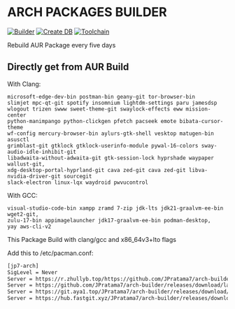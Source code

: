 # ARCH PACKAGES BUILDER
[![Builder](https://github.com/JPratama7/arch-builder/actions/workflows/build.yml/badge.svg?branch=main)](https://github.com/JPratama7/arch-builder/actions/workflows/build.yml) [![Create DB](https://github.com/JPratama7/arch-builder/actions/workflows/publish.yml/badge.svg)](https://github.com/JPratama7/arch-builder/actions/workflows/publish.yml)
[![Toolchain](https://github.com/JPratama7/arch-builder/actions/workflows/toolchain.yml/badge.svg)](https://github.com/JPratama7/arch-builder/actions/workflows/toolchain.yml)

Rebuild AUR Package every five days

## Directly get from AUR Build 
With Clang: 
```
microsoft-edge-dev-bin postman-bin geany-git tor-browser-bin 
slimjet mpc-qt-git spotify insomnium lightdm-settings paru jamesdsp 
wlogout trizen swww sweet-theme-git swaylock-effects eww mission-center
python-manimpango python-clickgen pfetch pacseek emote bibata-cursor-theme
wf-config mercury-browser-bin aylurs-gtk-shell vesktop matugen-bin asusctl
grimblast-git gtklock gtklock-userinfo-module pywal-16-colors sway-audio-idle-inhibit-git
libadwaita-without-adwaita-git gtk-session-lock hyprshade waypaper wallust-git,
xdg-desktop-portal-hyprland-git cava zed-git cava zed-git libva-nvidia-driver-git sourcegit
slack-electron linux-lqx waydroid pwvucontrol
```
With GCC:
```
visual-studio-code-bin xampp zramd 7-zip jdk-lts jdk21-graalvm-ee-bin wget2-git,
zulu-17-bin appimagelauncher jdk17-graalvm-ee-bin podman-desktop,
yay aws-cli-v2
```


This Package Build with clang/gcc and x86_64v3+lto flags

Add this to /etc/pacman.conf: 
```bash
[jp7-arch]
SigLevel = Never
Server = https://r.zhullyb.top/https://github.com/JPratama7/arch-builder/releases/download/latest/
Server = https://github.com/JPratama7/arch-builder/releases/download/latest/
Server = https://git.aya1.top/JPratama7/arch-builder/releases/download/latest/
Server = https://hub.fastgit.xyz/JPratama7/arch-builder/releases/download/latest/
```
